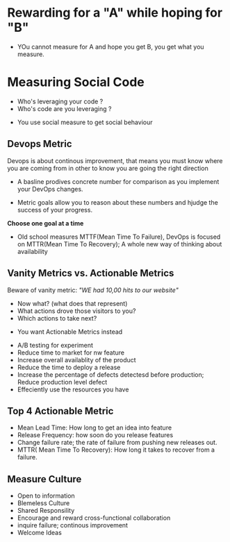 # Rewarding for a "A" while hoping for "B"

* YOu cannot measure for A and hope you get B, you get what you measure.

# Measuring Social Code
- Who's leveraging your code ?
- Who's code are you leveraging ?

* You use social measure to get social behaviour

## Devops Metric
Devops is about continous improvement, that means you must know where you are coming from in other to know you are going the right direction
- A basline prodives concrete number for comparison as you implement your DevOps changes.

- Metric goals allow you to reason about these numbers and hjudge the success of your progress.

**Choose one goal at a time**

* Old school measures MTTF(Mean Time To Failure), DevOps is focused on MTTR(Mean Time To Recovery); A whole new way of thinking about availability

## Vanity Metrics vs. Actionable Metrics
Beware of vanity metric:
*"WE had 10,00 hits to our website"*
- Now what? (what does that represent)
- What actions drove those visitors to you?
- Which actions to take next?

* You want Actionable Metrics instead
- A/B testing for experiment
- Reduce time to market for nw feature
- Increase overall availablity of the product
- Reduce the time to deploy a release
- Increase the percentage of defects detectesd before production; Reduce production level defect
- Effeciently use the resources you have

## Top 4 Actionable Metric
- Mean Lead Time: How long to get an idea into feature
- Release Frequency: how soon do you release features
- Change failure rate; the rate of failure from pushing new releases out.
- MTTR( Mean Time To Recovery): How long it takes to recover from a failure.

## Measure Culture
- Open to information
- Blemeless Culture
- Shared Responsility
- Encourage and reward cross-functional collaboration
- inquire failure; continous improvement
- Welcome Ideas